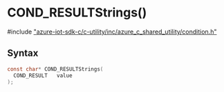 # COND_RESULTStrings()

\#include ["azure-iot-sdk-c/c-utility/inc/azure_c_shared_utility/condition.h"](../iot-c-ref-condition-h.md)  

## Syntax

```C
const char* COND_RESULTStrings(
  COND_RESULT  	value
);

```

